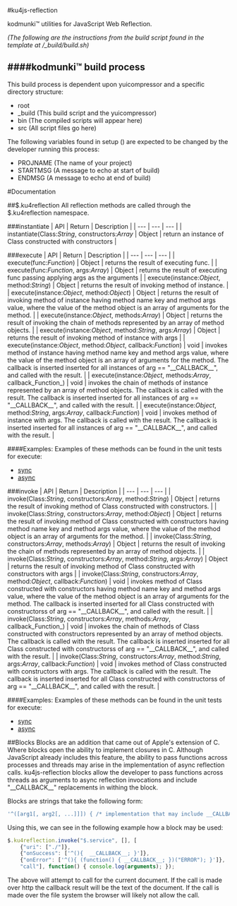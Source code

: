 #ku4js-reflection

kodmunki™ utilities for JavaScript Web Reflection.

*(The following are the instructions from the build script found in the template at /_build/build.sh)*

####kodmunki™ build process
---

This build process is dependent upon yuicompressor and a specific directory structure:

* root  
 * _build (This build script and the yuicompressor)
 * bin (The compiled scripts will appear here)
 * src (All script files go here)

The following variables found in setup () are
expected to be changed by the developer running
this process:

* PROJNAME (The name of your project)
* STARTMSG (A message to echo at start of build)
* ENDMSG (A message to echo at end of build)

#Documentation

##$.ku4reflection
All reflection methods are called through the $.ku4reflection namespace.

###instantiate
| API | Return | Description |
| --- | --- | --- |
| instantiate(Class:_String_, constructors:_Array_ | Object | return an instance of Class constructed with constructors |

###execute
| API | Return | Description |
| --- | --- | --- |
| execute(func:_Function_) | Object | returns the result of executing func.  |
| execute(func:_Function_, args:_Array_) | Object | returns the result of executing func passing applying args as the arguments |
| execute(instance:_Object_, method:_String_) | Object | returns the result of invoking method of instance. |
| execute(instance:_Object_, method:_Object_) | Object | returns the result of invoking method of instance having method name key and method args value, where the value of the method object is an array of arguments for the method. |
| execute(instance:_Object_, methods:_Array_) | Object | returns the result of invoking the chain of methods represented by an array of method objects. |
| execute(instance:_Object_, method:_String_, args:_Array_) | Object | returns the result of invoking method of instance with args |
| execute(instance:_Object_, method:_Object_, callback:_Function_) | void | invokes method of instance having method name key and method args value, where the value of the method object is an array of arguments for the method. The callback is inserted inserted for all instances of arg == "\_\_CALLBACK\_\_", and called with the result. |
| execute(instance:_Object_, methods:_Array_, callback_Function_) | void | invokes the chain of methods of instance represented by an array of method objects. The callback is called with the result. The callback is inserted inserted for all instances of arg == "\_\_CALLBACK\_\_", and called with the result. |
| execute(instance:_Object_, method:_String_, args:_Array_, callback:_Function_) | void | invokes method of instance with args. The callback is called with the result. The callback is inserted inserted for all instances of arg == "\_\_CALLBACK\_\_", and called with the result. |

####Examples:
Examples of these methods can be found in the unit tests for execute:
* [sync](https://github.com/kodmunki/ku4js-reflection/tree/master/tests/src/instance/sync)
* [async](https://github.com/kodmunki/ku4js-reflection/tree/master/tests/src/instance/async)

###invoke
| API | Return | Description |
| --- | --- | --- |
| invoke(Class:_String_, constructors:_Array_, method:_String_) | Object | returns the result of invoking method of Class constructed with constructors. |
| invoke(Class:_String_, constructors:_Array_, method:_Object_) | Object | returns the result of invoking method of Class constructed with constructors having method name key and method args value, where the value of the method object is an array of arguments for the method. |
| invoke(Class:_String_, constructors:_Array_, methods:_Array_) | Object | returns the result of invoking the chain of methods represented by an array of method objects. |
| invoke(Class:_String_, constructors:_Array_, method:_String_, args:_Array_) | Object | returns the result of invoking method of Class constructed with constructors with args |
| invoke(Class:_String_, constructors:_Array_, method:_Object_, callback:_Function_) | void | invokes method of Class constructed with constructors having method name key and method args value, where the value of the method object is an array of arguments for the method. The callback is inserted inserted for all Class constructed with constructorss of arg == "\_\_CALLBACK\_\_", and called with the result. |
| invoke(Class:_String_, constructors:_Array_, methods:_Array_, callback_Function_) | void | invokes the chain of methods of Class constructed with constructors represented by an array of method objects. The callback is called with the result. The callback is inserted inserted for all Class constructed with constructorss of arg == "\_\_CALLBACK\_\_", and called with the result. |
| invoke(Class:_String_, constructors:_Array_, method:_String_, args:_Array_, callback:_Function_) | void | invokes method of Class constructed with constructors with args. The callback is called with the result. The callback is inserted inserted for all Class constructed with constructorss of arg == "\_\_CALLBACK\_\_", and called with the result. |

####Examples:
Examples of these methods can be found in the unit tests for execute:
* [sync](https://github.com/kodmunki/ku4js-reflection/tree/master/tests/src/class/sync)
* [async](https://github.com/kodmunki/ku4js-reflection/tree/master/tests/src/class/async)

##Blocks
Blocks are an addition that came out of Apple's extension of C. Where blocks open the ability to implement closures in C.
Although JavaScript already includes this feature, the ability to pass functions across processes and threads may arise
in the implementation of async reflection calls. ku4js-reflection blocks allow the developer to pass functions across
threads as arguments to async reflection invocations and include "\_\_CALLBACK\_\_" replacements in withing the block.

Blocks are strings that take the following form:
```javascript
'^([arg1[, arg2[, ...]]]) { /* implementation that may include __CALLBACK__ */ }'
```

Using this, we can see in the following example how a block may be used:

```javascript
$.ku4reflection.invoke("$.service", [], [
    {"uri": ["./"]},
    {"onSuccess": ['^(){  __CALLBACK__; }']},
    {"onError": ['^(){ (function() { __CALLBACK__; })("ERROR"); }']},
    "call"], function() { console.log(arguments); });
```

The above will attempt to call for the current document. If the call is made over http the callback result will be the
text of the document. If the call is made over the file system the browser will likely not allow the call.